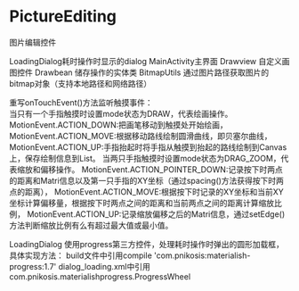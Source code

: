 # PictureEditing
图片编辑控件

LoadingDialog耗时操作时显示的dialog
MainActivity主界面
Drawview   自定义画图控件
Drawbean 储存操作的实体类
BitmapUtils 通过图片路径获取图片的bitmap对象（支持本地路径和网络路径）

重写onTouchEvent()方法监听触摸事件：                                    
当只有一个手指触摸时设置mode状态为DRAW，代表绘画操作。
MotionEvent.ACTION_DOWN:把画笔移动到触摸处开始绘画，
MotionEvent.ACTION_MOVE:根据移动路线绘制圆滑曲线，即贝塞尔曲线，
MotionEvent.ACTION_UP:手指抬起时将手指从触摸到抬起的路线绘制到Canvas上，保存绘制信息到List。 
当两只手指触摸时设置mode状态为DRAG_ZOOM，代表缩放和偏移操作。
MotionEvent.ACTION_POINTER_DOWN:记录按下时两点的距离和Matri信息以及第一只手指的XY坐标（通过spacing()方法获得按下时两点的距离），
MotionEvent.ACTION_MOVE:根据按下时记录的XY坐标和当前XY坐标计算偏移量，根据按下时两点之间的距离和当前两点之间的距离计算缩放比例，
MotionEvent.ACTION_UP:记录缩放偏移之后的Matri信息，通过setEdge()方法判断缩放比例有么有超过最大值或最小值。

LoadingDialog
使用progress第三方控件，处理耗时操作时弹出的圆形加载框，具体实现方法：
build文件中引用compile 'com.pnikosis:materialish-progress:1.7'
dialog_loading.xml中引用com.pnikosis.materialishprogress.ProgressWheel


